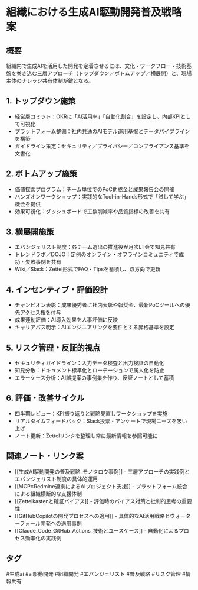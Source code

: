 # 組織における生成AI駆動開発普及戦略案

## 概要
組織内で生成AIを活用した開発を定着させるには、文化・ワークフロー・技術基盤を巻き込む三層アプローチ（トップダウン／ボトムアップ／横展開）と、現場主体のナレッジ共有体制が鍵となる。

## 1. トップダウン施策
- 経営層コミット：OKRに「AI活用率」「自動化割合」を設定し、内部KPIとして可視化
- プラットフォーム整備：社内共通のAIモデル運用基盤とデータパイプラインを構築
- ガイドライン策定：セキュリティ／プライバシー／コンプライアンス基準を文書化

## 2. ボトムアップ施策
- 価値探索プログラム：チーム単位でのPoC助成金と成果報告会の開催
- ハンズオンワークショップ：実践的なTool-in-Hands形式で「試して学ぶ」機会を提供
- 効果可視化：ダッシュボードで工数削減率や品質指標の改善を共有

## 3. 横展開施策
- エバンジェリスト制度：各チーム選出の推進役が月次LT会で知見共有
- トレンドラボ／DOJO：定例のオンライン・オフラインコミュニティで成功・失敗事例を共有
- Wiki／Slack：Zettel形式でFAQ・Tipsを蓄積し、双方向で更新

## 4. インセンティブ・評価設計
- チャンピオン表彰：成果優秀者に社内表彰や報奨金、最新PoCツールへの優先アクセス権を付与
- 成果連動評価：AI導入効果を人事評価に反映
- キャリアパス明示：AIエンジニアリングを要件とする昇格基準を設定

## 5. リスク管理・反証的視点
- セキュリティガイドライン：入力データ検査と出力検証の自動化
- 知見分散：ドキュメント標準化とローテーションで属人化を防止
- エラーケース分析：AI誤提案の事例集を作り、反証ノートとして蓄積

## 6. 評価・改善サイクル
- 四半期レビュー：KPI振り返りと戦略見直しワークショップを実施
- リアルタイムフィードバック：Slack投票・アンケートで現場ニーズを吸い上げ
- ノート更新：Zettelリンクを整理し常に最新情報を参照可能に

## 関連ノート・リンク案
- [[生成AI駆動開発の普及戦略_モノタロウ事例]] - 三層アプローチの実践例とエバンジェリスト制度の具体的運用
- [[MCP×Redmine連携によるAIプロジェクト支援]] - プラットフォーム統合による組織横断的な支援体制
- [[Zettelkastenと確証バイアス]] - 評価時のバイアス対策と批判的思考の重要性
- [[GitHubCopilotの開発プロセスへの適用]] - 具体的なAI活用戦略とウォーターフォール開発への適用事例
- [[Claude_Code_GitHub_Actions_技術とユースケース]] - 自動化によるプロセス効率化の実践例

## タグ
#生成ai #ai駆動開発 #組織開発 #エバンジェリスト #普及戦略 #リスク管理 #情報共有


[//begin]: # "Autogenerated link references for markdown compatibility"
[生成AI駆動開発の普及戦略_モノタロウ事例.md]: %E7%94%9F%E6%88%90AI%E9%A7%86%E5%8B%95%E9%96%8B%E7%99%BA%E3%81%AE%E6%99%AE%E5%8F%8A%E6%88%A6%E7%95%A5_%E3%83%A2%E3%83%8E%E3%82%BF%E3%83%AD%E3%82%A6%E4%BA%8B%E4%BE%8B.md "生成AI駆動開発の普及戦略（モノタロウ事例まとめ）"
[MCP×Redmine連携によるAIプロジェクト支援.md]: MCP%C3%97Redmine%E9%80%A3%E6%90%BA%E3%81%AB%E3%82%88%E3%82%8BAI%E3%83%97%E3%83%AD%E3%82%B8%E3%82%A7%E3%82%AF%E3%83%88%E6%94%AF%E6%8F%B4.md "MCP×Redmine連携によるAIプロジェクト支援"
[確証バイアス.md]: ../%E7%A2%BA%E8%A8%BC%E3%83%90%E3%82%A4%E3%82%A2%E3%82%B9.md "確証バイアス"
[//end]: # "Autogenerated link references"
